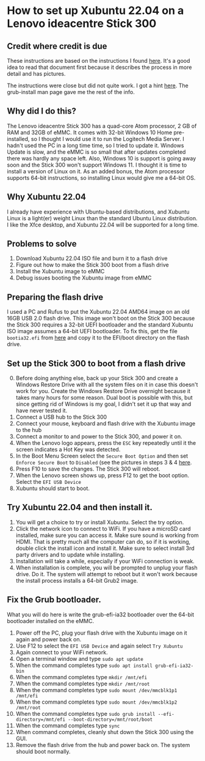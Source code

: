 # How to set up Xubuntu 22.04 on a Lenovo ideacentre Stick 300

## Credit where credit is due
These instructions are based on the instructions I found [here](https://medium.com/@realzedgoat/a-sorta-beginners-guide-to-installing-ubuntu-linux-on-32-bit-uefi-machines-d39b1d1961ec). It's a good idea to read that document first because it describes the process in more detail and has pictures.

The instructions were close but did not quite work. I got a
hint [here](https://unix.stackexchange.com/questions/405472/cannot-find-efi-directory-issue-with-grub-install). The grub-install man page
gave me the rest of the info.

## Why did I do this?
The Lenovo ideacentre Stick 300 has a quad-core Atom processor, 2 GB of RAM and 32GB of eMMC.
It comes with 32-bit Windows 10 Home pre-installed, so I thought I would use it to run the Logitech Media Server.
I hadn't used the PC in a long time time, so I tried to update it. Windows Update is slow, and the eMMC is so
small that after updates completed there was hardly any space left. Also, Windows 10 is support is going away soon
and the Stick 300 won't support Windows 11. I thought it is time to install a version of Linux on it. As an
added bonus, the Atom processor supports 64-bit instructions, so installing Linux would give me a 64-bit OS.

## Why Xubuntu 22.04
I already have experience with Ubuntu-based distributions, and Xubuntu Linux is a light(er) weight Linux than
the standard Ubuntu Linux distribution. I like the Xfce desktop, and Xubuntu 22.04 will be supported for a long time.

## Problems to solve

1. Download Xubuntu 22.04 ISO file and burn it to a flash drive
2. Figure out how to make the Stick 300 boot from a flash drive
3. Install the Xubuntu image to eMMC
4. Debug issues booting the Xubuntu image from eMMC

## Preparing the flash drive 

I used a PC and Rufus to put the Xubuntu 22.04 AMD64 image on an old 16GB USB 2.0 flash drive.
This image won't boot on the Stick 300 because the Stick 300 requires a 32-bit UEFI bootloader
and the standard Xubuntu ISO image assumes a 64-bit UEFI bootloader. To fix this, get
the file `bootia32.efi` from [here](https://github.com/hirotakaster/baytail-bootia32.efi/blob/master/bootia32.efi)
and copy it to the EFI/boot directory on the flash drive.

## Set up the Stick 300 to boot from a flash drive

0. Before doing anything else, back up your Stick 300 and create a Windows Restore Drive with all the system files on it in case this doesn't work for you. Create the Windows Restore Drive overnight because it takes many hours for some reason. Dual boot is possible with this, but since getting rid of Windows
is my goal, I didn't set it up that way and have never tested it.
1. Connect a USB hub to the Stick 300
2. Connect your mouse, keyboard and flash drive with the Xubuntu image to the hub
3. Connect a monitor to and power to the Stick 300, and power it on.
4. When the Lenovo logo appears, press the `ESC` key repeatedly until it the screen indicates a Hot Key was detected.
5. In the Boot Menu Screen select the `Secure Boot Option` and then set `Enforce Secure Boot` to `Disabled` (see the pictures
in steps 3 & 4 [here](https://support.lenovo.com/us/en/solutions/ht118103-flash-bios-with-uefi-tool-ideacentre-stick-300).
6. Press F10 to save the changes. The Stick 300 will reboot.
7. When the Lenovo screen shows up, press F12 to get the boot option. Select the `EFI USB Device`
8. Xubuntu should start to boot.

## Try Xubuntu 22.04 and then install it.

1. You will get a choice to try or install Xubuntu. Select the try option.
2. Click the network icon to connect to WiFi. If you have a microSD card installed, make sure you
can access it. Make sure sound is working from HDMI. That is pretty much all the computer can do,
so if it is working, double click the install icon and install it. Make sure to select
install 3rd party drivers and to update while installing.
3. Installation will take a while, especially if your WiFi connection is weak.
4. When installation is complete, you will be prompted to unplug your flash drive. Do it.
The system will attempt to reboot but it won't work because the install process installs a 64-bit Grub2 image.

## Fix the Grub bootloader.

What you will do here is write the grub-efi-ia32 bootloader over the 64-bit bootloader installed on the eMMC.

1. Power off the PC, plug your flash drive with the Xubuntu image on it again and power back on.
2. Use F12 to select the `EFI USB Device` and again select `Try Xubuntu`
3. Again connect to your WiFi network.
4. Open a terminal window and type `sudo apt update`
5. When the command completes type `sudo apt install grub-efi-ia32-bin`
6. When the command completes type `mkdir /mnt/efi`
7. When the command completes type `mkdir /mnt/root`
8. When the command completes type `sudo mount /dev/mmcblk1p1 /mnt/efi`
9. When the command completes type `sudo mount /dev/mmcblk1p2 /mnt/root`
10. When the command completes type `sudo grub install --efi-directory=/mnt/efi --boot-directory=/mnt/root/boot`
11. When the command completes type `sync`
12. When command completes, cleanly shut down the Stick 300 using the GUI.
13. Remove the flash drive from the hub and power back on. The system should boot normally.
